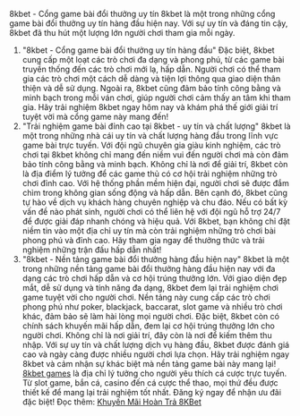 
8kbet - Cổng game bài đổi thưởng uy tín
8kbet là một trong những cổng game bài đổi thưởng uy tín hàng đầu hiện nay. Với sự uy tín và đáng tin cậy, 8kbet đã thu hút một lượng lớn người chơi tham gia mỗi ngày.
1. "8kbet - Cổng game bài đổi thưởng uy tín hàng đầu"
Đặc biệt, 8kbet cung cấp một loạt các trò chơi đa dạng và phong phú, từ các game bài truyền thống đến các trò chơi mới lạ, hấp dẫn. Người chơi có thể tham gia các trò chơi một cách dễ dàng và tiện lợi thông qua giao diện thân thiện và dễ sử dụng.
Ngoài ra, 8kbet cũng đảm bảo tính công bằng và minh bạch trong mỗi ván chơi, giúp người chơi cảm thấy an tâm khi tham gia. Hãy trải nghiệm 8kbet ngay hôm nay và khám phá thế giới giải trí tuyệt vời mà cổng game này mang đến!
2. "Trải nghiệm game bài đỉnh cao tại 8kbet - uy tín và chất lượng"
8kbet là một trong những nhà cái uy tín và chất lượng hàng đầu trong lĩnh vực game bài trực tuyến. Với đội ngũ chuyên gia giàu kinh nghiệm, các trò chơi tại 8kbet không chỉ mang đến niềm vui đến người chơi mà còn đảm bảo tính công bằng và minh bạch. 
Không chỉ là nơi để giải trí, 8kbet còn là địa điểm lý tưởng để các game thủ có cơ hội trải nghiệm những trò chơi đỉnh cao. Với hệ thống phần mềm hiện đại, người chơi sẽ được đắm chìm trong không gian sống động và hấp dẫn.
Bên cạnh đó, 8kbet cũng tự hào về dịch vụ khách hàng chuyên nghiệp và chu đáo. Nếu có bất kỳ vấn đề nào phát sinh, người chơi có thể liên hệ với đội ngũ hỗ trợ 24/7 để được giải đáp nhanh chóng và hiệu quả.
Với 8kbet, bạn không chỉ đặt niềm tin vào một địa chỉ uy tín mà còn trải nghiệm những trò chơi bài phong phú và đỉnh cao. Hãy tham gia ngay để thưởng thức và trải nghiệm những trận đấu hấp dẫn nhất! 
3. "8kbet - Nền tảng game bài đổi thưởng hàng đầu hiện nay"
8kbet là một trong những nền tảng game bài đổi thưởng hàng đầu hiện nay với đa dạng các trò chơi hấp dẫn và cơ hội trúng thưởng lớn.
Với giao diện đẹp mắt, dễ sử dụng và tính năng đa dạng, 8kbet đem lại trải nghiệm chơi game tuyệt vời cho người chơi.
Nền tảng này cung cấp các trò chơi phong phú như poker, blackjack, baccarat, slot game và nhiều trò chơi khác, đảm bảo sẽ làm hài lòng mọi người chơi.
Đặc biệt, 8kbet còn có chính sách khuyến mãi hấp dẫn, đem lại cơ hội trúng thưởng lớn cho người chơi. Không chỉ là nơi giải trí, đây còn là nơi để kiếm thêm thu nhập.
Với sự uy tín và chất lượng dịch vụ hàng đầu, 8kbet được đánh giá cao và ngày càng được nhiều người chơi lựa chọn.
Hãy trải nghiệm ngay 8kbet và cảm nhận sự khác biệt mà nền tảng game bài này mang lại!
<a href="https://8kbetcom.mobi/ "> 8kbet games</a> là địa chỉ lý tưởng cho người yêu thích cá cược trực tuyến. Từ slot game, bắn cá, casino đến cá cược thể thao, mọi thứ đều được thiết kế để mang lại trải nghiệm tốt nhất. Đăng ký ngay để nhận ưu đãi đặc biệt!
Đọc thêm: <a href="https://8kbetcom.mobi/khuyen-mai-hoan-tra-8kbet/"> Khuyến Mãi Hoàn Trả 8KBet</a>


